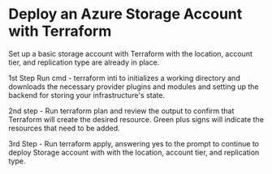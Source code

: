 # Deploy an Azure Storage Account with Terraform

Set up a basic storage account with Terraform with the location, account tier, and replication type are already in place. 

1st Step Run cmd - terraform inti to initializes a working directory and downloads the necessary provider plugins and modules and setting up the backend for storing your infrastructure's state.

2nd step - Run terraform plan and review the output to confirm that Terraform will create the desired resource. Green plus signs will indicate the resources that need to be added.

3rd Step - Run terraform apply, answering yes to the prompt to continue to deploy Storage account with with the location, account tier, and replication type.